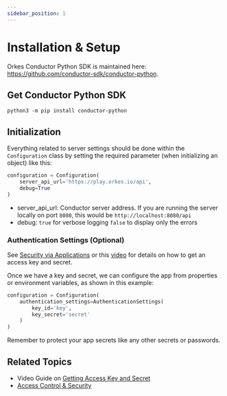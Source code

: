 ```yaml
---
sidebar_position: 1
---
```


# Installation & Setup

Orkes Conductor Python SDK is maintained here: https://github.com/conductor-sdk/conductor-python.

## Get Conductor Python SDK

```shell
python3 -m pip install conductor-python
```

## Initialization

Everything related to server settings should be done within the `Configuration` class by setting the required parameter (when initializing an object) like this:

```python
configuration = Configuration(
    server_api_url='https://play.orkes.io/api',
    debug=True
)
```

* server_api_url: Conductor server address. If you are running the server locally on port `8080`, this would be `http://localhost:8080/api`
* debug: `true` for verbose logging `false` to display only the errors

### Authentication Settings (Optional)

See [Security via Applications](/content/access-control-and-security/applications#generating-access-keys) or this [video](/content/how-to-videos/access-key-and-secret) for details on how to get an access key and secret.

Once we have a key and secret, we can configure the app from properties or environment variables, as shown in this example:

```python
configuration = Configuration(
    authentication_settings=AuthenticationSettings(
        key_id='key',
        key_secret='secret'
    )
)
```

Remember to protect your app secrets like any other secrets or passwords.

## Related Topics

- Video Guide on [Getting Access Key and Secret](/content/how-to-videos/access-key-and-secret)
- [Access Control & Security](/content/category/access-control-and-security)


